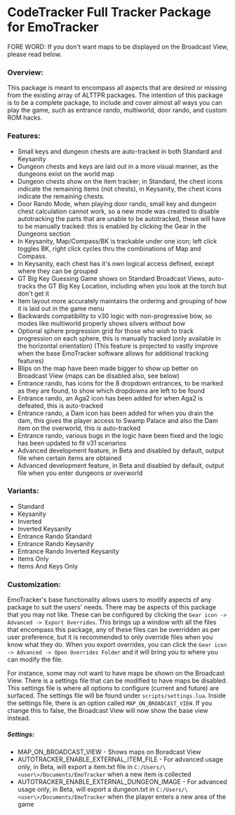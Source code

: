 # CodeTracker Full Tracker Package for EmoTracker

FORE WORD: If you don't want maps to be displayed on the Broadcast View, please read below.

### Overview:
This package is meant to encompass all aspects that are desired or missing from the existing array of ALTTPR packages. The intention of this package is to be a complete package, to include and cover almost all ways you can play the game, such as entrance rando, multiworld, door rando, and custom ROM hacks.

### Features:
- Small keys and dungeon chests are auto-tracked in both Standard and Keysanity
- Dungeon chests and keys are laid out in a more visual manner, as the dungeons exist on the world map
- Dungeon chests show on the item tracker; in Standard, the chest icons indicate the remaining items (not chests), in Keysanity, the chest icons indicate the remaining chests.
- Door Rando Mode, when playing door rando, small key and dungeon chest calculation cannot work, so a new mode was created to disable autotracking the parts that are unable to be autotracked, these will have to be manually tracked: this is enabled by clicking the Gear in the Dungeons section
- In Keysanity, Map/Compass/BK is trackable under one icon; left click toggles BK, right click cycles thru the combinations of Map and Compass.
- In Keysanity, each chest has it's own logical access defined, except where they can be grouped
- GT Big Key Guessing Game shows on Standard Broadcast Views, auto-tracks the GT Big Key Location, including when you look at the torch but don't get it
- Item layout more accurately maintains the ordering and grouping of how it is laid out in the game menu
- Backwards compatibility to v30 logic with non-progressive bow, so modes like multiworld properly shows silvers without bow
- Optional sphere progression grid for those who wish to track progression on each sphere, this is manually tracked (only available in the horizontal orientation) (This feature is projected to vastly improve when the base EmoTracker software allows for additional tracking features)
- Blips on the map have been made bigger to show up better on Broadcast View (maps can be disabled also, see below)
- Entrance rando, has icons for the 8 dropdown entrances, to be marked as they are found, to show which dropdowns are left to be found
- Entrance rando, an Aga2 icon has been added for when Aga2 is defeated, this is auto-tracked
- Entrance rando, a Dam icon has been added for when you drain the dam, this gives the player access to Swamp Palace and also the Dam item on the overworld, this is auto-tracked
- Entrance rando, various bugs in the logic have been fixed and the logic has been updated to fit v31 scenarios
- Advanced development feature, in Beta and disabled by default, output file when certain items are obtained
- Advanced development feature, in Beta and disabled by default, output file when you enter dungeons or overworld

### Variants:
- Standard
- Keysanity
- Inverted
- Inverted Keysanity
- Entrance Rando Standard
- Entrance Rando Keysanity
- Entrance Rando Inverted Keysanity
- Items Only
- Items And Keys Only

### Customization:
EmoTracker's base functionality allows users to modify aspects of any package to suit the users' needs. There may be aspects of this package that you may not like. These can be configured by clicking the `Gear icon -> Advanced -> Export Overrides`. This brings up a window with all the files that encompass this package, any of these files can be overridden as per user preference, but it is recommended to only override files when you know what they do. When you export overrides, you can click the `Gear icon -> Advanced -> Open Overrides Folder` and it will bring you to where you can modify the file.

For instance, some may not want to have maps be shown on the Broadcast View. There is a settings file that can be modified to have maps be disabled. This settings file is where all options to configure (current and future) are surfaced. The settings file will be found under `scripts/settings.lua`. Inside the settings file, there is an option called `MAP_ON_BROADCAST_VIEW`. If you change this to false, the Broadcast View will now show the base view instead.

##### Settings:
- MAP_ON_BROADCAST_VIEW - Shows maps on Boradcast View
- AUTOTRACKER_ENABLE_EXTERNAL_ITEM_FILE - For advanced usage only, in Beta, will export a item.txt file in `C:/Users/\<user\>/Documents/EmoTracker` when a new item is collected
- AUTOTRACKER_ENABLE_EXTERNAL_DUNGEON_IMAGE - For advanced usage only, in Beta, will export a dungeon.txt in `C:/Users/\<user\>/Documents/EmoTracker` when the player enters a new area of the game
